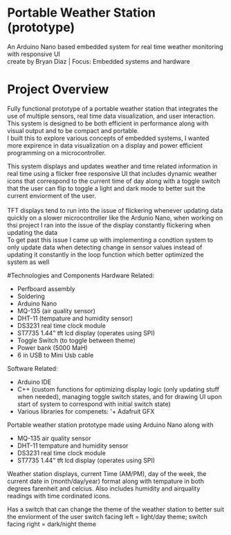 # Portable Weather Station (prototype)
An Arduino Nano based embedded system for real time weather monitoring with responsive UI
</br>
create by Bryan Diaz | Focus: Embedded systems and hardware


# Project Overview
Fully functional prototype of a portable weather station that integrates the use of multiple sensors, real time data visualization, and user interaction.
</br>
This system is designed to be both efficient in performance along with visual output and to be compact and portable.
</br>
I built this to explore various concepts of embedded systems, I wanted more expirence in data visualization on a display and power efficient programming on a microcontroller.
</br>

This system displays and updates weather and time related information in real time using a flicker free responsive UI that includes dynamic weather icons that correspond to the current time of day
along with a toggle switch that the user can flip to toggle a light and dark mode to better suit the current enviorment of the user.
</br>
</br>
TFT displays tend to run into the issue of flickering whenever updating data quickly on a slower microcontroller like the Ardunio Nano, when working on thsi project I ran into the issue of the display constantly flickering when updating the data
</br>
To get past this issue I came up with implementing a condtion system to only update data when detecting change in sensor values instead of updating it constantly in the loop function which better optimized the system as well

#Technologies and Components
Hardware Related:
+ Perfboard assembly
+ Soldering
+ Arduino Nano
+ MQ-135 (air quality sensor)
+ DHT-11 (tempature and humidity sensor)
+ DS3231 real time clock module
+ ST7735 1.44" tft lcd display (operates using SPI)
+ Toggle Switch (to toggle between theme)
+ Power bank (5000 MaH)
+ 6 in USB to Mini Usb cable

Software Related:
+ Arduino IDE
+ C++ (custom functions for optimizing display logic (only updating stuff when needed), managing toggle switch states, and for drawing UI upon start of system to correspond with initial switch state)
+ Various libraries for compenets:
'+ Adafruit GFX








Portable weather station prototype made using Arduino Nano along with
- MQ-135 air quality sensor
- DHT-11 tempature and humidity sensor
- DS3231 real time clock module
- ST7735 1.44" tft lcd display (operates using SPI)

Weather station displays, current Time (AM/PM), day of the week, the current date in (month/day/year) format along with
tempature in both degrees farenheit and celcius. Also includes humidity and airquality readings with
time cordinated icons.

Has a switch that can change the theme of the weather station to better suit the enviorment of the user
switch facing left = light/day theme; switch facing right = dark/night theme
